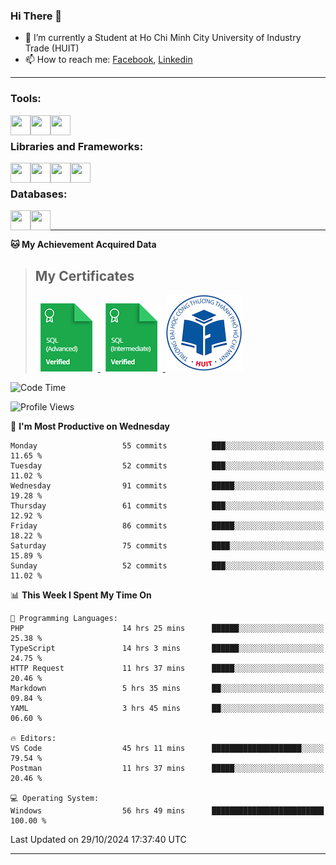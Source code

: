 <!--### <p>Hi There ! <img src="https://media.giphy.com/media/hvRJCLFzcasrR4ia7z/giphy.gif" width="25"></p>-->
<!-- [![Typing SVG](https://readme-typing-svg.herokuapp.com/?font=Roboto&color=016EEA&size=60&center=true&vCenter=true&width=900&height=100&lines=Hi+there!+%F0%9F%91%8B;I'm+Nguyễn+Hữu+Đại;I'm+a+Backend+Engineer.;Nice+to+Meet+You+!!!...)](https://github.com/dainguyen1809) -->

### Hi There 👋

- 🏫 I’m currently a Student at Ho Chi Minh City University of Industry Trade (HUIT) 
- 📫 How to reach me: [Facebook], [Linkedin]
<!-- - 🫀 Hobby: I love to see the scenery and flowers 🌸 -->
---

### Tools:
<img align='left' height="32" width="32" src="https://cdn.jsdelivr.net/npm/simple-icons@4.8.0/icons/visualstudiocode.svg" />
<img align='left' height="32" width="32" src="https://cdn.jsdelivr.net/npm/simple-icons@4.8.0/icons/postman.svg" />
 <img align='left' height="32" width="32" src="https://cdn.jsdelivr.net/npm/simple-icons@4.8.0/icons/docker.svg" /> 
<!-- <img align='left' height="32" width="32" src="https://cdn.jsdelivr.net/npm/simple-icons@4.8.0/icons/jenkins.svg" /> -->
<br>

### Libraries and Frameworks:

<img align='left' height="32" width="32" src="https://cdn.jsdelivr.net/npm/simple-icons@4.8.0/icons/dot-net.svg" />
<img align='left' height="32" width="32" src="https://cdn.jsdelivr.net/npm/simple-icons@4.8.0/icons/laravel.svg" />
<!-- <img align='left' height="32" width="32" src="https://cdn.jsdelivr.net/npm/simple-icons@4.8.0/icons/express.svg" /> -->
<img align='left' height="32" width="32" src="https://cdn.jsdelivr.net/npm/simple-icons@4.8.0/icons/react.svg" />
<img align='left' height="32" width="32" src="https://cdn.jsdelivr.net/npm/simple-icons@4.8.0/icons/jquery.svg" />
<br>

### Databases:

<img align='left' height="32" width="32" src="https://cdn.jsdelivr.net/npm/simple-icons@4.8.0/icons/mysql.svg" />
<img align='left' height="32" width="32" src="https://cdn.jsdelivr.net/npm/simple-icons@4.8.0/icons/mongodb.svg" />
<br>

<!--
### Github Stats
![Top Langs](https://github-readme-stats.vercel.app/api/top-langs/?username=dainguyen1809&theme=onedark&show&hide=html,scss,CSS,hack,vue,blade)
![Anurag's GitHub stats](https://github-readme-stats.vercel.app/api?username=dainguyen1809&theme=nightowl&show_icons=true&hide=contribs,stars)
 >![Top Langs](https://github-readme-stats.vercel.app/api/top-langs/?username=dainguyen1809&hide_progress=true) -->
---
**🐱 My Achievement Acquired Data** 
>## My Certificates
>
><a href="Skills%20Certification/sql_advanced%20certificate.png">
>    <img src="Skills Certification/sql_advanced_skill.png" alt="sql advanced skill"/>
></a>
><a href="Skills%20Certification/sql_intermediate certificate.png">
>    <img src="Skills Certification/sql_intermediate_skill.png" alt="sql intermediate skill"/>
></a>
><a href="Skills%20Certification/huit_certificate certificate.jpg">
>    <img src="Skills Certification/huit_certificate_skill.png" alt="huit certificate skill"/>
></a>

<!--
---

| Projects | Coding Time |
| ------ | ------ |
| [![Readme Card](https://github-readme-stats.vercel.app/api/pin/?username=dainguyen1809&repo=ecommerce_laravel)](https://github.com/dainguyen1809/ecommerce_laravel) | [![wakatime](https://wakatime.com/badge/user/837e5b37-e1f2-4100-8f8f-81c9100a52aa/project/b6b7bb99-34e3-460a-b91c-f1137b0ff2ca.svg)](https://wakatime.com/badge/user/837e5b37-e1f2-4100-8f8f-81c9100a52aa/project/b6b7bb99-34e3-460a-b91c-f1137b0ff2ca) |
-->

<!--START_SECTION:waka-->
![Code Time](http://img.shields.io/badge/Code%20Time-3%2C219%20hrs%2026%20mins-blue)

![Profile Views](http://img.shields.io/badge/Profile%20Views-42-blue)

📅 **I'm Most Productive on Wednesday** 

```text
Monday                   55 commits          ███░░░░░░░░░░░░░░░░░░░░░░   11.65 % 
Tuesday                  52 commits          ███░░░░░░░░░░░░░░░░░░░░░░   11.02 % 
Wednesday                91 commits          █████░░░░░░░░░░░░░░░░░░░░   19.28 % 
Thursday                 61 commits          ███░░░░░░░░░░░░░░░░░░░░░░   12.92 % 
Friday                   86 commits          █████░░░░░░░░░░░░░░░░░░░░   18.22 % 
Saturday                 75 commits          ████░░░░░░░░░░░░░░░░░░░░░   15.89 % 
Sunday                   52 commits          ███░░░░░░░░░░░░░░░░░░░░░░   11.02 % 
```


📊 **This Week I Spent My Time On** 

```text
💬 Programming Languages: 
PHP                      14 hrs 25 mins      ██████░░░░░░░░░░░░░░░░░░░   25.38 % 
TypeScript               14 hrs 3 mins       ██████░░░░░░░░░░░░░░░░░░░   24.75 % 
HTTP Request             11 hrs 37 mins      █████░░░░░░░░░░░░░░░░░░░░   20.46 % 
Markdown                 5 hrs 35 mins       ██░░░░░░░░░░░░░░░░░░░░░░░   09.84 % 
YAML                     3 hrs 45 mins       ██░░░░░░░░░░░░░░░░░░░░░░░   06.60 % 

🔥 Editors: 
VS Code                  45 hrs 11 mins      ████████████████████░░░░░   79.54 % 
Postman                  11 hrs 37 mins      █████░░░░░░░░░░░░░░░░░░░░   20.46 % 

💻 Operating System: 
Windows                  56 hrs 49 mins      █████████████████████████   100.00 % 
```


 Last Updated on 29/10/2024 17:37:40 UTC
<!--END_SECTION:waka-->
---
[Instagram]: https://www.instagram.com/dainguyen.dhn/
[Facebook]: https://www.facebook.com/dainguyen.dhn/
[Linkedin]: https://www.linkedin.com/in/dainguyen1809/

